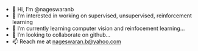 - 👋 Hi, I’m @nageswaranb
- 👀 I’m interested in working on supervised, unsupervised, reinforcement learning
- 🌱 I’m currently learning computer vision and reinfocement learning...
- 💞️ I’m looking to collaborate on github...
- 📫 Reach me at nageswaran.b@yahoo.com

<!---
nageswaranb/nageswaranb is a ✨ special ✨ repository because its `README.md` (this file) appears on your GitHub profile.
You can click the Preview link to take a look at your changes.
--->
